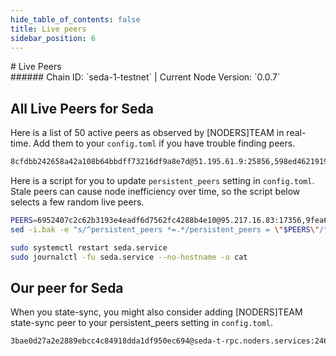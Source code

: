 ```yaml
---
hide_table_of_contents: false
title: Live peers
sidebar_position: 6
---
```


<div class="h1-with-icon icon-seda">
# Live Peers
</div>
###### Chain ID: `seda-1-testnet` | Current Node Version: `0.0.7`

## All Live Peers for Seda
Here is a list of 50 active peers as observed by [NODERS]TEAM in real-time. Add them to your `config.toml` if you have trouble finding peers.

```bash
8cfdbb242658a42a108b64bbdff73216df9a8e7d@51.195.61.9:25856,598ed4621919c9a341403235a035e5a3a6208a03@185.182.194.239:26656,20de29d993642680e931418d5ba253d9f833ed8f@95.234.151.124:26656,c9c0a287696e7fd066d8d156d5693ea7e7416221@185.84.224.125:25856,945710d8ab3b3c5e4f9474254213bccf09551878@91.223.3.190:56176,0660466dfd31d874116cd66ca24f284e9e2b4e62@65.21.32.200:44656,aff078d3ede06d45c8da31ba64a7c8af5fe47989@51.79.79.194:26656,e25298af7d8884992ab5ae14d0d4e1368bee799f@131.153.154.57:26656,77aaab9f17ed63de4a774334912126f86bad2ca1@103.107.183.177:26656,6952407c2c62b3193e4eadf6d7562fc4288b4e10@95.217.16.83:17356,a6a6f924bf8a88e2d2d6ace0031e6844951712a9@93.189.30.113:26656,35d1fec5d70b51e90dfa8b5a2368691ebc78b82a@57.128.202.24:26656,4c64859a75ce9dfba595b6c0d984a99bd5971192@78.47.203.145:26656,b07d1734309c2b34163e34271755d3a0c667e537@212.126.35.132:26656,6f17331cc623c92fb2fd6b0d678326c3a3dc0a50@65.108.39.147:25856,8c26be673af6909fc420cbea7790c0725967c2e4@142.132.154.53:25856,9fea602250622eaf3c3bcde89db561deb7fa54b3@104.244.208.246:25856,82a5a3900d99d2e9e57343e900576e770cd78d5f@109.199.127.16:25856,ba69778f1cea25fa8254c2f4a8f0dcd1b5c77043@116.202.162.188:12656,c13a5b542acb9af74c866f512eb0b6c88add8134@176.9.0.179:26656,2da5311f9b4065126eaef18d5b03c03a38b8a245@18.134.206.123:26656,d1739db328c49d831f35ec95ed30acc0785c379d@208.88.251.50:26656,e0c75556ddfc5bd5437a06c912806042f2d68622@38.109.200.33:26656,15ed244743830bb83ea8d79f710d9d10e63dc7e5@3.9.179.223:26656,9b6de59e38faa31ac0f2ae2469954be562fc167f@13.41.125.154:26656,b6a3ec749d60475328ec13fd72e5515da6139a00@65.21.196.187:18656,cb75c263cff51a14a4f10694046bb81414d10064@18.171.36.35:26656,f3003ed1b50a246e2bb378c9a3ae8624574d776b@65.109.68.181:26656,13e0d21c9d5d0ea783f28556e226e4d63d08cd51@65.21.134.219:17356,4edc0222d1b79139f769e445f6e10fd8027b28a2@89.117.56.126:25856,f9efc89148cd25cf5b2e570e93cf24bdb86e53e9@95.217.202.61:21656,7c02137db15c3382e124acda88bc55d24862883e@65.109.64.179:46656,6ea5a7620b4526a6f5b59b978afc348351df378e@141.94.141.165:26956,e6df92e2b1d7a1834be434a600ab3e40bf6be5dc@135.181.246.250:3420,510060581212de0892703dd1c2f894baefb13a32@65.21.88.86:26656,e907f34e2677bc10009a15dea55124f23b0776bb@198.244.254.16:26656,d5519e378247dfb61dfe90652d1fe3e2b3005a5b@65.109.68.190:17356,50d00c212df119eb19ab976b40cf3cd149ad50ab@185.183.35.185:26656,87c3075d417f1cc7dea1256508975659374a0497@46.226.167.124:26656,af6d9c83b6f90103ae253b1d98db7af182dc9988@138.201.54.144:26656,408ecbb3d7e2976f8c751028f317900b055f4319@35.210.121.144:26656,7c5422dec97aafabb2e1163b0ba50a11ca199635@65.21.28.22:26656,0b622f1de6d8af71403e22a86220ec6a55ce2e41@80.79.6.202:56656,58f8acb84a72933ade920bfcd738417256872f4d@63.229.234.75:26656,ff5eed4fd8dd12d10c4bb4a17058f167aa02b41e@185.163.117.100:26656,d84359abdb55f6f7b1caf59c80855955f44bf32b@94.130.35.35:13656,a98484ac9cb8235bd6a65cdf7648107e3d14dab4@116.202.231.58:17356,6a7714a6b49dbb2b9bdd0048d7040ed377e769af@95.217.34.91:21656,846aa8a681a2d7f2231803ae521a6b14455bcbcd@176.227.202.20:56856,211c22c8e947dc13dc499bcc37270d450d738661@88.198.51.245:26656
```

Here is a script for you to update `persistent_peers` setting in `config.toml`. Stale peers can cause node inefficiency over time, so the script below selects a few random live peers.

```bash
PEERS=6952407c2c62b3193e4eadf6d7562fc4288b4e10@95.217.16.83:17356,9fea602250622eaf3c3bcde89db561deb7fa54b3@104.244.208.246:25856,a98484ac9cb8235bd6a65cdf7648107e3d14dab4@116.202.231.58:17356,2da5311f9b4065126eaef18d5b03c03a38b8a245@18.134.206.123:26656,d1739db328c49d831f35ec95ed30acc0785c379d@208.88.251.50:26656
sed -i.bak -e "s/^persistent_peers *=.*/persistent_peers = \"$PEERS\"/" ~/.sedad/config/config.toml

sudo systemctl restart seda.service
sudo journalctl -fu seda.service --no-hostname -o cat
```

## Our peer for Seda
When you state-sync, you might also consider adding [NODERS]TEAM state-sync peer to your persistent_peers setting in `config.toml`.

```bash
3bae0d27a2e2889ebcc4c84918dda1df950ec694@seda-t-rpc.noders.services:24656
```